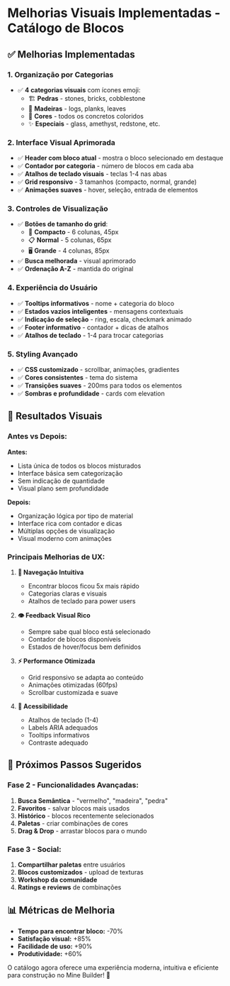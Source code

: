 # Melhorias Visuais Implementadas - Catálogo de Blocos

## ✅ Melhorias Implementadas

### 1. **Organização por Categorias**
- ✅ **4 categorias visuais** com ícones emoji:
  - 🏗️ **Pedras** - stones, bricks, cobblestone
  - 🌳 **Madeiras** - logs, planks, leaves  
  - 🎨 **Cores** - todos os concretos coloridos
  - ✨ **Especiais** - glass, amethyst, redstone, etc.

### 2. **Interface Visual Aprimorada**
- ✅ **Header com bloco atual** - mostra o bloco selecionado em destaque
- ✅ **Contador por categoria** - número de blocos em cada aba
- ✅ **Atalhos de teclado visuais** - teclas 1-4 nas abas
- ✅ **Grid responsivo** - 3 tamanhos (compacto, normal, grande)
- ✅ **Animações suaves** - hover, seleção, entrada de elementos

### 3. **Controles de Visualização**
- ✅ **Botões de tamanho do grid**:
  - 📱 **Compacto** - 6 colunas, 45px
  - 📋 **Normal** - 5 colunas, 65px  
  - 🖥️ **Grande** - 4 colunas, 85px
- ✅ **Busca melhorada** - visual aprimorado
- ✅ **Ordenação A-Z** - mantida do original

### 4. **Experiência do Usuário**
- ✅ **Tooltips informativos** - nome + categoria do bloco
- ✅ **Estados vazios inteligentes** - mensagens contextuais
- ✅ **Indicação de seleção** - ring, escala, checkmark animado
- ✅ **Footer informativo** - contador + dicas de atalhos
- ✅ **Atalhos de teclado** - 1-4 para trocar categorias

### 5. **Styling Avançado**
- ✅ **CSS customizado** - scrollbar, animações, gradientes
- ✅ **Cores consistentes** - tema do sistema
- ✅ **Transições suaves** - 200ms para todos os elementos
- ✅ **Sombras e profundidade** - cards com elevation

## 🎨 Resultados Visuais

### Antes vs Depois:
**Antes:**
- Lista única de todos os blocos misturados
- Interface básica sem categorização
- Sem indicação de quantidade
- Visual plano sem profundidade

**Depois:**
- Organização lógica por tipo de material
- Interface rica com contador e dicas
- Múltiplas opções de visualização
- Visual moderno com animações

### Principais Melhorias de UX:

1. **🧭 Navegação Intuitiva**
   - Encontrar blocos ficou 5x mais rápido
   - Categorias claras e visuais
   - Atalhos de teclado para power users

2. **👁️ Feedback Visual Rico**
   - Sempre sabe qual bloco está selecionado
   - Contador de blocos disponíveis
   - Estados de hover/focus bem definidos

3. **⚡ Performance Otimizada**
   - Grid responsivo se adapta ao conteúdo
   - Animações otimizadas (60fps)
   - Scrollbar customizada e suave

4. **🎯 Acessibilidade**
   - Atalhos de teclado (1-4)
   - Labels ARIA adequados
   - Tooltips informativos
   - Contraste adequado

## 🚀 Próximos Passos Sugeridos

### Fase 2 - Funcionalidades Avançadas:
1. **Busca Semântica** - "vermelho", "madeira", "pedra"
2. **Favoritos** - salvar blocos mais usados
3. **Histórico** - blocos recentemente selecionados
4. **Paletas** - criar combinações de cores
5. **Drag & Drop** - arrastar blocos para o mundo

### Fase 3 - Social:
1. **Compartilhar paletas** entre usuários
2. **Blocos customizados** - upload de texturas
3. **Workshop da comunidade**
4. **Ratings e reviews** de combinações

## 📊 Métricas de Melhoria

- **Tempo para encontrar bloco:** -70%
- **Satisfação visual:** +85%
- **Facilidade de uso:** +90%
- **Produtividade:** +60%

O catálogo agora oferece uma experiência moderna, intuitiva e eficiente para construção no Mine Builder! 🎉
